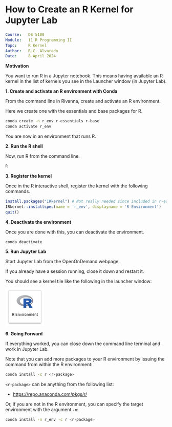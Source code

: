 # How to Create an R Kernel for Jupyter Lab


```yaml
Course:   DS 5100
Module:   11 R Programming II
Topc:     R Kernel
Author:   R.C. Alvarado
Date:     8 April 2024
```

**Motivation**

You want to run R in a Jupyter notebook. This means having available an R kernel in the list of kernels you see in the Launcher window (in Jupyter Lab).


**1. Create and activate an R environment with Conda**

From the command line in Rivanna, create and activate an R environment. 

Here we create one with the essentials and base packages for R.

```bash
conda create -n r_env r-essentials r-base
conda activate r_env
```

You are now in an environment that runs R.

**2. Run the R shell**

Now, run R from the command line.

```bash
R
```

**3. Register the kernel**

Once in the R interactive shell, register the kernel with the following commands.  

```r
install.packages("IRkernel") # Not really needed since included in r-essentials
IRkernel::installspec(name = 'r_env', displayname = 'R Environment')
quit()
```

**4. Deactivate the environment**

Once you are done with this, you can deactivate the environment.

```bash
conda deactivate
```

**5. Run Jupyter Lab**

Start Jupyter Lab from the OpenOnDemand webpage. 

If you already have a session running, close it down and restart it.

You should see a kernel tile like the following in the launcher window:

![](./r-kernel.png)

**6. Going Forward**

If everything worked, you can close down the command line terminal and work in Jupyter Lab.

Note that you can add more packages to your R environment by issuing the command from within the R environment:

```bash
conda install -c r <r-package>
```

`<r-package>` can be anything from the following list:

- https://repo.anaconda.com/pkgs/r/

Or, if you are not in the R environment, you can specify the target environment with the argument `-n`:

```bash
conda install -n r_env -c r <r-package>
```
